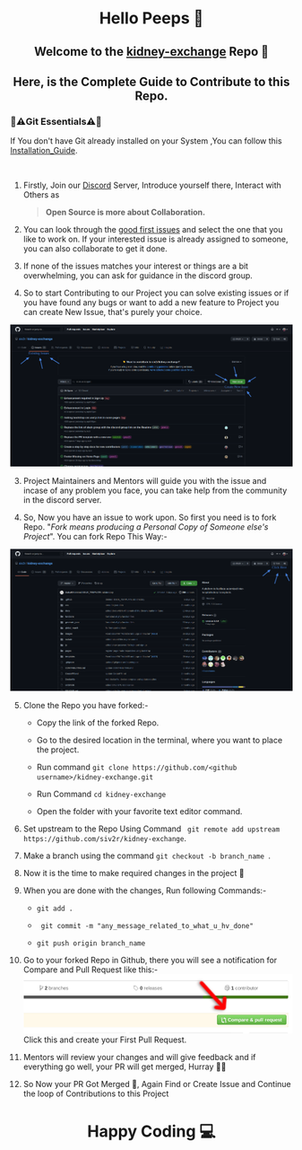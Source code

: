<h1 align="center">Hello Peeps 👋</h1>
<h2 align="center">Welcome to the <a href="https://github.com/siv2r/kidney-exchange">kidney-exchange</a> Repo 🎉</h2>

<h2 align="center">Here, is the Complete Guide to Contribute to this Repo.</h2>

<h3>📌⚠️Git Essentials⚠️📌</h3>
 
If You don't have Git already installed on your System ,You can follow this [Installation_Guide](https://github.com/git-guides/install-git).



<br>

 1.  Firstly, Join our [Discord](https://discord.com/invite/d7j63WZV82) Server, Introduce yourself there, Interact with Others as 
      > **Open Source is more about Collaboration.** 

    
 2. You can look through the [good first issues](https://github.com/siv2r/kidney-exchange/issues?q=is%3Aissue+is%3Aopen+label%3A%22good+first+issue%22) and select the one that you like to work on. If your interested issue is already assigned to someone, you can also collaborate to get it done.
   
 3. If none of the issues matches your interest or things are a bit overwhelming, you can ask for guidance in the discord group.
   
 4.  So to start Contributing to our Project you can solve existing issues or if you have found any bugs or want to add a new feature to Project you can create New Issue, that's purely your choice.



  ![](../images/Issues.png)


   
 3.  Project Maintainers and Mentors will guide you with the issue and incase of any problem you face, you can take help from the community in the discord server.


 4.  So, Now you have an issue to work upon. So first you need is to fork Repo. "*Fork means producing a Personal Copy of Someone else's Project*". You can fork Repo This Way:-



  ![](../images/Fork.png)


 5.  Clone the Repo you have forked:-


  
      - Copy the link of the forked Repo.
      
      - Go to the desired location in the terminal, where you want to place the project.
      
      - Run command  ```git clone https://github.com/<github username>/kidney-exchange.git```
      
      - Run Command ``cd kidney-exchange ``
      
      - Open the folder with your favorite text editor command.



 6.  Set upstream to the Repo Using Command  `` git remote add upstream https://github.com/siv2r/kidney-exchange``.
  


 7.  Make a branch using the command  ``git checkout -b branch_name ``.



 8.  Now it is the time to make required changes in the project 🌸


 9.  When you are done with the changes, Run following Commands:-

  
      - ``git add .``
      
      - ``` git commit -m "any_message_related_to_what_u_hv_done"```
      
      - ```git push origin branch_name```



 10.  Go to your forked Repo in Github, there you will see a notification for Compare and Pull Request like this:-
![](../images/github-comparepr.png) <br>
  Click this and create your First Pull Request.



 1.   Mentors will review your changes and will give feedback and if everything go well, your PR will get merged, Hurray  🎉🥳



 2.   So Now your PR Got Merged 🎉, Again Find or Create Issue and Continue the loop of Contributions to this Project


<h1 align="center"> Happy Coding 💻</h1>
  


  